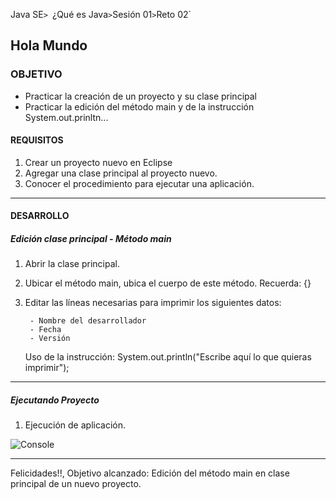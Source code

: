 Java SE`> `¿Qué es Java` > `Sesión 01` > `Reto 02`

## Hola Mundo

### OBJETIVO

- Practicar la creación de un proyecto y su clase principal
- Practicar la edición del método main y de la instrucción System.out.prinltn...

#### REQUISITOS

1. Crear un proyecto nuevo en Eclipse
2. Agregar una clase principal al proyecto nuevo.
3. Conocer el procedimiento para ejecutar una aplicación.

<hr>

#### DESARROLLO

##### Edición clase principal - Método main

1. Abrir la clase principal.
2. Ubicar el método main, ubica el cuerpo de este método. Recuerda: {}
3. Editar las líneas necesarias para imprimir los siguientes datos:

        - Nombre del desarrollador
        - Fecha
        - Versión
        
   Uso de la instrucción: System.out.println("Escribe aquí lo que quieras imprimir");

<hr>

##### Ejecutando Proyecto

1. Ejecución de aplicación. 
   
![Console](https://user-images.githubusercontent.com/56565204/66882530-62987b00-ef90-11e9-94c2-190c10dcf676.png)

<hr> 

Felicidades!!, Objetivo alcanzado: Edición del método main en clase principal de un nuevo proyecto.
